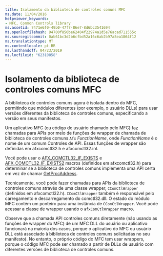 ```yaml
---
title: Isolamento da biblioteca de controles comuns MFC
ms.date: 11/04/2016
helpviewer_keywords:
- MFC, Common Controls library
ms.assetid: 7471e6f0-49b0-47f7-86e7-8d6bc3541694
ms.openlocfilehash: 94700f850be62404f22974a1d5e76acad711555c
ms.sourcegitcommit: 0ab61bc3d2b6cfbd52a16c6ab2b97a8ea1864f12
ms.translationtype: MT
ms.contentlocale: pt-BR
ms.lasthandoff: 04/23/2019
ms.locfileid: "62310858"
---
```

# <a name="isolation-of-the-mfc-common-controls-library"></a>Isolamento da biblioteca de controles comuns MFC

A biblioteca de controles comuns agora é isolada dentro do MFC, permitindo que módulos diferentes (por exemplo, o usuário DLLs) para usar versões diferentes da biblioteca de controles comuns, especificando a versão em seus manifestos.

Um aplicativo MFC (ou código de usuário chamado pelo MFC) faz chamadas para APIs por meio de funções de wrapper de chamada de biblioteca de controles comuns `Afx` *FunctionName*, onde *FunctionName* é o nome de um comum Controles de API. Essas funções de wrapper são definidas em afxcomctl32.h e afxcomctl32.inl.

Você pode usar o [AFX_COMCTL32_IF_EXISTS](reference/run-time-object-model-services.md#afx_comctl32_if_exists) e [AFX_COMCTL32_IF_EXISTS2](reference/run-time-object-model-services.md#afx_comctl32_if_exists2) macros (definidos em afxcomctl32.h) para determinar se a biblioteca de controles comuns implementa uma API certa em vez de chamar [GetProcAddress](../build/getprocaddress.md).

Tecnicamente, você pode fazer chamadas para APIs da biblioteca de controles comuns através de uma classe wrapper, `CComCtlWrapper` (definidos em afxcomctl32.h). `CComCtlWrapper` também é responsável pelo carregamento e descarregamento do comctl32.dll. O estado do módulo MFC contém um ponteiro para uma instância de `CComCtlWrapper`. Você pode acessar a classe de wrapper usando o `afxComCtlWrapper` macro.

Observe que a chamada API controles comuns diretamente (não usando as funções de wrapper do MFC) de um MFC DLL do usuário ou aplicativo funcionará na maioria dos casos, porque o aplicativo do MFC ou usuário DLL está associado à biblioteca de controles comuns solicitadas no seu manifesto). No entanto, o próprio código do MFC tem usar wrappers, porque o código MFC pode ser chamado a partir de DLLs de usuário com diferentes versões de biblioteca de controles comuns.
